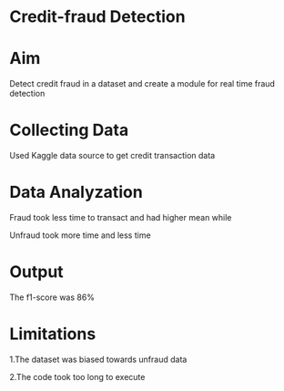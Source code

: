 # Credit-fraud Detection
# Aim
Detect credit fraud in a dataset and create a module for real time fraud detection
# Collecting Data
Used Kaggle data source to get credit transaction data
# Data Analyzation
Fraud took less time to transact and had higher mean while

Unfraud took more time and less time
# Output
The f1-score was 86%
# Limitations
1.The dataset was biased towards unfraud data

2.The code took too long to execute
